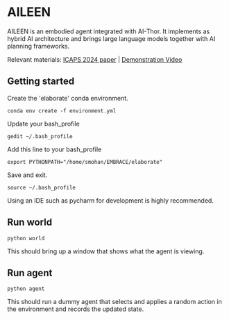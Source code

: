 # AILEEN
AILEEN is an embodied agent integrated with AI-Thor. It implements as hybrid AI architecture and brings large language models together with AI planning frameworks.

Relevant materials:
[ICAPS 2024 paper](https://openreview.net/forum?id=62frmxeAPp) | [Demonstration Video](https://drive.google.com/file/d/13XoLwNj8V5YnO5YavilxhbEbGf3UtXjk/view)



## Getting started

Create the 'elaborate' conda environment.
```
conda env create -f environment.yml
```

Update your bash_profile

```
gedit ~/.bash_profile
```
Add this line to your bash_profile
```
export PYTHONPATH="/home/smohan/EMBRACE/elaborate"
```
Save and exit.
```
source ~/.bash_profile
```

Using an IDE such as pycharm for development is highly recommended.

## Run world

```
python world
```
This should bring up a window that shows what the agent is viewing.

## Run agent

```
python agent
```

This should run a dummy agent that selects and applies a random action in the environment and records the updated state. 
